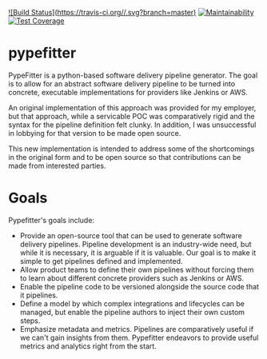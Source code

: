 [![Build Status](https://travis-ci.org/<github username>/<repo name>.svg?branch=master)](https://travis-ci.org/christopheralanjones/pypefitter)
[![Maintainability](https://api.codeclimate.com/v1/badges/46901ac1073649af704c/maintainability)](https://codeclimate.com/github/christopheralanjones/pypefitter/maintainability)
[![Test Coverage](https://api.codeclimate.com/v1/badges/46901ac1073649af704c/test_coverage)](https://codeclimate.com/github/christopheralanjones/pypefitter/test_coverage)
# pypefitter
PypeFitter is a python-based software delivery pipeline generator. The goal is to allow for an abstract software delivery pipeline to be turned into concrete, executable implementations for providers like Jenkins or AWS.

An original implementation of this approach was provided for my employer, but that approach, while a servicable POC was comparatively rigid and the syntax for the pipeline definition felt clunky. In addition, I was unsuccessful in lobbying for that version to be made open source.

This new implementation is intended to address some of the shortcomings in the original form and to be open source so that contributions can be made from interested parties.

# Goals
Pypefitter's goals include:
* Provide an open-source tool that can be used to generate software delivery pipelines. Pipeline development is an industry-wide need, but while it is necessary, it is arguable if it is valuable. Our goal is to make it simple to get pipelines defined and implemented.
* Allow product teams to define their own pipelines without forcing them to learn about different concrete providers such as Jenkins or AWS.
* Enable the pipeline code to be versioned alongside the source code that it pipelines.
* Define a model by which complex integrations and lifecycles can be managed, but enable the pipeline authors to inject their own custom steps.
* Emphasize metadata and metrics. Pipelines are comparatively useful if we can't gain insights from them. Pypefitter endeavors to provide useful metrics and analytics right from the start.
 
